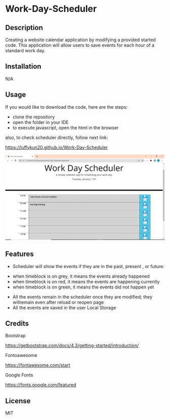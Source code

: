 # Work-Day-Scheduler

## Description

Creating a website calendar application by modifying a provided started code. This application will allow users to save events for each hour of a standard work day. 

## Installation

N/A


## Usage

If you would like to download the code, here are the steps:
 - clone the repository 
 - open the folder in your IDE
 - to execute javascript, open the html in the browser

 also, to check scheduler directly, follow next link:

 https://luffykun20.github.io/Work-Day-Scheduler

 
 ![scheduler](Assets/scheduler.PNG)


## Features

* Scheduler will show the events if they are in the past, present , or future:
- when timeblock is on grey, it means the events already happened
- when timeblock is on red, it means the events are happening currently
- when timeblock is on green, it means the events did not happen yet

* All the events remain in the scheduler once they are modified; they willremain even after reload or reopen page
* All the events are saved in the user Local Storage 

## Credits

Bootstrap

https://getbootstrap.com/docs/4.3/getting-started/introduction/

Fontoawesome

https://fontawesome.com/start

Google Fonts

https://fonts.google.com/featured

## License

MIT
